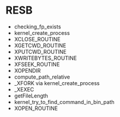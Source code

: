 # RESB
* checking_fp_exists
* kernel_create_process
* XCLOSE_ROUTINE
* XGETCWD_ROUTINE
* XPUTCWD_ROUTINE
* XWRITEBYTES_ROUTINE
* XFSEEK_ROUTINE
* XOPENDIR
* compute_path_relative
* _XFORK via kernel_create_process
* _XEXEC
* getFileLength
* kernel_try_to_find_command_in_bin_path
* XOPEN_ROUTINE
